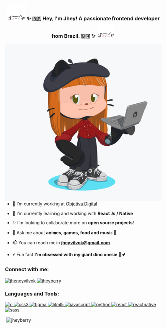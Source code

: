 
<div align="center">
<h3><img src="./cat.gif" alt="cat" width="60px"/> ✨ 🇧🇷  Hey, I'm Jhey! A passionate frontend developer from Brazil. 🇧🇷 ✨ <img src="./cat.gif" alt="cat" width="60px"/></h3>
</div>


<img align="right" src="./octocat_Jhey.png" alt="My Octocat!"/>

- 🔭 I’m currently working at [Objetiva Digital](http://novo.objetiva.digital/)

- 🌱 I’m currently learning and working with **React Js / Native**

- ✨ I’m looking to collaborate more on **open source projects**!

- 💬 Ask me about **animes, games, food and music 🖤**

- 📫 You can reach me in **jheyvilvok@gmail.com**

- ⚡ Fun fact **I'm obsessed with my giant dino onesie 🦖 💕**


<p align="left">
<h3 align="left">Connect with me:</h3>
<a href="https://linkedin.com/in/jheneyvilvok" target="blank"><img align="center" src="https://cdn.jsdelivr.net/npm/simple-icons@3.0.1/icons/linkedin.svg" alt="jheneyvilvok" height="30" width="40" /></a>
<a href="https://instagram.com/jheyberry" target="blank"><img align="center" src="https://cdn.jsdelivr.net/npm/simple-icons@3.0.1/icons/instagram.svg" alt="jheyberry" height="30" width="40" /></a>
</p>


<h3 align="left">Languages and Tools:</h3>
<p align="left"> <a href="https://www.cprogramming.com/" target="_blank"> <img src="https://devicons.github.io/devicon/devicon.git/icons/c/c-original.svg" alt="c" width="40" height="40"/> </a> <a href="https://www.w3schools.com/css/" target="_blank"> <img src="https://devicons.github.io/devicon/devicon.git/icons/css3/css3-original-wordmark.svg" alt="css3" width="40" height="40"/> </a> <a href="https://www.figma.com/" target="_blank"> <img src="https://www.vectorlogo.zone/logos/figma/figma-icon.svg" alt="figma" width="40" height="40"/> </a> <a href="https://www.w3.org/html/" target="_blank"> <img src="https://devicons.github.io/devicon/devicon.git/icons/html5/html5-original-wordmark.svg" alt="html5" width="40" height="40"/> </a> <a href="https://developer.mozilla.org/en-US/docs/Web/JavaScript" target="_blank"> <img src="https://devicons.github.io/devicon/devicon.git/icons/javascript/javascript-original.svg" alt="javascript" width="40" height="40"/> </a> <a href="https://www.python.org" target="_blank"> <img src="https://devicons.github.io/devicon/devicon.git/icons/python/python-original.svg" alt="python" width="40" height="40"/> </a> <a href="https://reactjs.org/" target="_blank"> <img src="https://devicons.github.io/devicon/devicon.git/icons/react/react-original-wordmark.svg" alt="react" width="40" height="40"/> </a> <a href="https://reactnative.dev/" target="_blank"> <img src="https://reactnative.dev/img/header_logo.svg" alt="reactnative" width="40" height="40"/> </a> <a href="https://sass-lang.com" target="_blank"> <img src="https://devicons.github.io/devicon/devicon.git/icons/sass/sass-original.svg" alt="sass" width="40" height="40"/> </a> </p>

<p>&nbsp;<img align="center" src="https://github-readme-stats.vercel.app/api?username=jheyberry&show_icons=true" alt="jheyberry" /></p>

